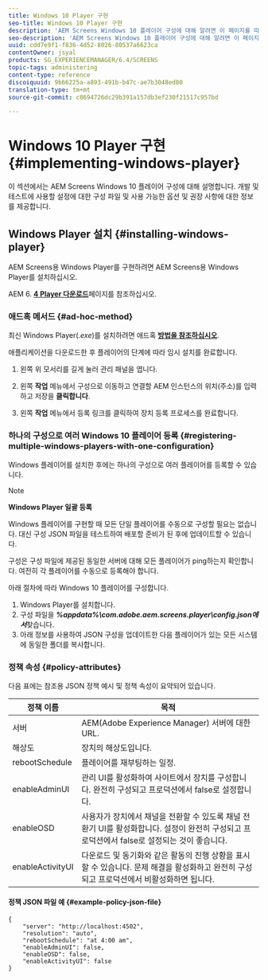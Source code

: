 ```yaml
---
title: Windows 10 Player 구현
seo-title: Windows 10 Player 구현
description: 'AEM Screens Windows 10 플레이어 구성에 대해 알려면 이 페이지를 따르십시오. '
seo-description: 'AEM Screens Windows 10 플레이어 구성에 대해 알려면 이 페이지를 따르십시오. '
uuid: cdd7e9f1-f836-4d52-8026-80537a6623ca
contentOwner: jsyal
products: SG_EXPERIENCEMANAGER/6.4/SCREENS
topic-tags: administering
content-type: reference
discoiquuid: 9b66225a-a893-491b-b47c-ae7b3048ed80
translation-type: tm+mt
source-git-commit: c8694726dc29b391a157db3ef230f21517c957bd

---
```



# Windows 10 Player 구현{#implementing-windows-player}

이 섹션에서는 AEM Screens Windows 10 플레이어 구성에 대해 설명합니다. 개발 및 테스트에 사용할 설정에 대한 구성 파일 및 사용 가능한 옵션 및 권장 사항에 대한 정보를 제공합니다.

## Windows Player 설치 {#installing-windows-player}

AEM Screens용 Windows Player를 구현하려면 AEM Screens용 Windows Player를 설치하십시오.

AEM 6. [**4 Player 다운로드&#x200B;**](https://download.macromedia.com/screens/)페이지를 참조하십시오.

### 애드혹 메서드 {#ad-hoc-method}

최신 Windows Player(*.exe*)를 설치하려면 애드혹 [**방법을 참조하십시오&#x200B;**](https://download.macromedia.com/screens/).

애플리케이션을 다운로드한 후 플레이어의 단계에 따라 임시 설치를 완료합니다.

1. 왼쪽 위 모서리를 길게 눌러 관리 패널을 엽니다.
1. 왼쪽 **작업** 메뉴에서 구성으로 이동하고 연결할 AEM 인스턴스의 위치(주소)를 입력하고 저장을 **클릭합니다**.

1. 왼쪽 **작업** 메뉴에서 등록 링크를 클릭하여 장치 등록 프로세스를 완료합니다.

### 하나의 구성으로 여러 Windows 10 플레이어 등록 {#registering-multiple-windows-players-with-one-configuration}

Windows 플레이어를 설치한 후에는 하나의 구성으로 여러 플레이어를 등록할 수 있습니다.

>[!NOTE]
>
>**Windows Player 일괄 등록**
>
>Windows 플레이어를 구현할 때 모든 단일 플레이어를 수동으로 구성할 필요는 없습니다. 대신 구성 JSON 파일을 테스트하여 배포할 준비가 된 후에 업데이트할 수 있습니다.
>
>구성은 구성 파일에 제공된 동일한 서버에 대해 모든 플레이어가 ping하는지 확인합니다. 여전히 각 플레이어를 수동으로 등록해야 합니다.

아래 절차에 따라 Windows 10 플레이어를 구성합니다.

1. Windows Player를 설치합니다.
1. 구성 파일을 ***%appdata%\com.adobe.aem.screens.player\config.json에서***&#x200B;찾습니다.
1. 아래 정보를 사용하여 JSON 구성을 업데이트한 다음 플레이어가 있는 모든 시스템에 동일한 폴더를 복사합니다.

### 정책 속성 {#policy-attributes}

다음 표에는 참조용 JSON 정책 예시 및 정책 속성이 요약되어 있습니다.

| **정책 이름** | **목적** |
|---|---|
| 서버 | AEM(Adobe Experience Manager) 서버에 대한 URL. |
| 해상도 | 장치의 해상도입니다. |
| rebootSchedule | 플레이어를 재부팅하는 일정. |
| enableAdminUI | 관리 UI를 활성화하여 사이트에서 장치를 구성합니다. 완전히 구성되고 프로덕션에서 false로 설정합니다. |
| enableOSD | 사용자가 장치에서 채널을 전환할 수 있도록 채널 전환기 UI를 활성화합니다. 설정이 완전히 구성되고 프로덕션에서 false로 설정되는 것이 좋습니다. |
| enableActivityUI | 다운로드 및 동기화와 같은 활동의 진행 상황을 표시할 수 있습니다. 문제 해결을 활성화하고 완전히 구성되고 프로덕션에서 비활성화하면 됩니다. |

#### 정책 JSON 파일 예 {#example-policy-json-file}

```
{
    "server": "http://localhost:4502",
    "resolution": "auto",
    "rebootSchedule": "at 4:00 am",
    "enableAdminUI": false,
    "enableOSD": false,
    "enableActivityUI": false
}
```

